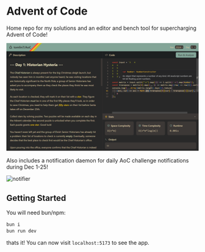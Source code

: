# Advent of Code

Home repo for my solutions and an editor and bench tool for supercharging Advent of Code! 

![app](.github/image.png)

Also includes a notification daemon for daily AoC challenge notifications during Dec 1-25!

![notifier](https://github.com/user-attachments/assets/5f74d9b9-4b13-438e-812e-e717df6e802d)

## Getting Started

You will need bun/npm:

```bash
bun i
bun run dev
```

thats it! You can now visit `localhost:5173` to see the app.

